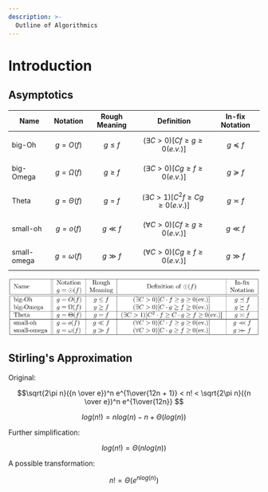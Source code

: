 ```yaml
---
description: >-
  Outline of Algorithmics
---
```


# Introduction

## Asymptotics

| Name        | Notation        | Rough Meaning | Definition                                     | In-fix Notation |
| ----------- | --------------- | ------------- | ---------------------------------------------- | --------------- |
| big-Oh      | $$g=O(f)$$      | $$g \le f$$   | $$(\exists C > 0)[C f \ge g \ge 0(e.v.)]$$     | $$g \preceq f$$ |
| big-Omega   | $$g=\Omega(f)$$ | $$g \ge f$$   | $$(\exists C > 0)[C g \ge f \ge 0(e.v.)]$$     | $$g \succeq f$$ |
| Theta       | $$g=\Theta(f)$$ | $$g = f$$     | $$(\exists C > 1)[C^2 f \ge C g \ge 0(e.v.)]$$ | $$g \asymp f$$  |
| small-oh    | $$g=o(f)$$      | $$g \ll f$$   | $$(\forall C > 0)[C f \ge g \ge 0(e.v.)]$$     | $$g \ll f$$     |
| small-omega | $$g=\omega(f)$$ | $$g \gg f$$   | $$(\forall C > 0)[C g \ge f \ge 0(e.v.)]$$     | $$g \gg f$$     |

![Asymptotics Notations](.gitbook/assets/aymptotics-table.png)

## Stirling's Approximation

Original:

$$\sqrt{2\pi n}({n \over e})^n e^{1\over{12n + 1}} < n! < \sqrt{2\pi n}({n \over e})^n e^{1\over{12n}} $$

$$log(n!) = n log(n) - n + \Theta(log(n))$$

Further simplification:

$$log(n!) = \Theta(n log(n))$$

A possible transformation:

$$n! = \Theta(e^{n log(n)})$$
